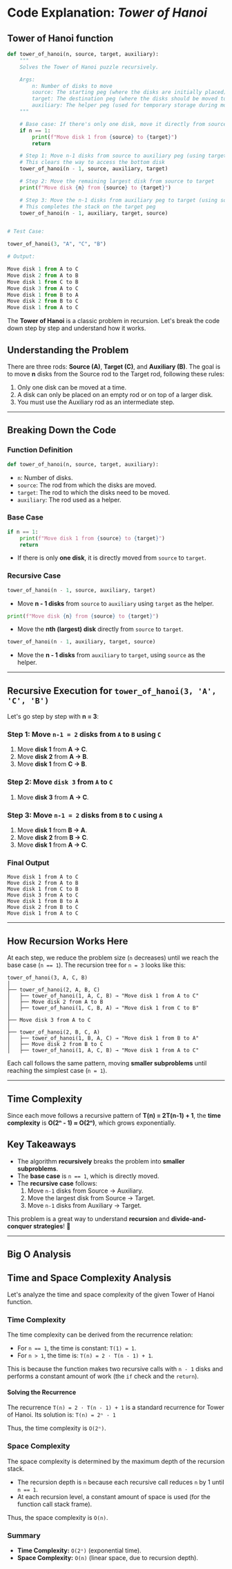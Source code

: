 # Code Explanation: *Tower of Hanoi*

## **Tower of Hanoi function**

```python
def tower_of_hanoi(n, source, target, auxiliary):
    """
    Solves the Tower of Hanoi puzzle recursively.

    Args:
        n: Number of disks to move
        source: The starting peg (where the disks are initially placed)
        target: The destination peg (where the disks should be moved to)
        auxiliary: The helper peg (used for temporary storage during moving)
    """

    # Base case: If there's only one disk, move it directly from source to target
    if n == 1:
        print(f"Move disk 1 from {source} to {target}")
        return

    # Step 1: Move n-1 disks from source to auxiliary peg (using target as temporary storage)
    # This clears the way to access the bottom disk
    tower_of_hanoi(n - 1, source, auxiliary, target)

    # Step 2: Move the remaining largest disk from source to target
    print(f"Move disk {n} from {source} to {target}")

    # Step 3: Move the n-1 disks from auxiliary peg to target (using source as temporary storage)
    # This completes the stack on the target peg
    tower_of_hanoi(n - 1, auxiliary, target, source)


# Test Case:

tower_of_hanoi(3, "A", "C", "B")

# Output:

Move disk 1 from A to C
Move disk 2 from A to B
Move disk 1 from C to B
Move disk 3 from A to C
Move disk 1 from B to A
Move disk 2 from B to C
Move disk 1 from A to C

```

The **Tower of Hanoi** is a classic problem in recursion. Let's break the code down step by step and understand how it works.

## **Understanding the Problem**

There are three rods: **Source (A)**, **Target (C)**, and **Auxiliary (B)**. The goal is to move **n** disks from the Source rod to the Target rod, following these rules:

1. Only one disk can be moved at a time.
2. A disk can only be placed on an empty rod or on top of a larger disk.
3. You must use the Auxiliary rod as an intermediate step.

---

## **Breaking Down the Code**

### **Function Definition**

```python
def tower_of_hanoi(n, source, target, auxiliary):
```

- `n`: Number of disks.
- `source`: The rod from which the disks are moved.
- `target`: The rod to which the disks need to be moved.
- `auxiliary`: The rod used as a helper.

### **Base Case**

```python
if n == 1:
    print(f"Move disk 1 from {source} to {target}")
    return
```

- If there is only **one disk**, it is directly moved from `source` to `target`.

### **Recursive Case**

```python
tower_of_hanoi(n - 1, source, auxiliary, target)
```

- Move **n - 1 disks** from `source` to `auxiliary` using `target` as the helper.

```python
print(f"Move disk {n} from {source} to {target}")
```

- Move the **nth (largest) disk** directly from `source` to `target`.

```python
tower_of_hanoi(n - 1, auxiliary, target, source)
```

- Move the **n - 1 disks** from `auxiliary` to `target`, using `source` as the helper.

---

## **Recursive Execution for `tower_of_hanoi(3, 'A', 'C', 'B')`**

Let's go step by step with **n = 3**:

### **Step 1: Move `n-1 = 2` disks from `A` to `B` using `C`**

1. Move **disk 1** from **A → C**.
2. Move **disk 2** from **A → B**.
3. Move **disk 1** from **C → B**.

### **Step 2: Move `disk 3` from `A` to `C`**

1. Move **disk 3** from **A → C**.

### **Step 3: Move `n-1 = 2` disks from `B` to `C` using `A`**

1. Move **disk 1** from **B → A**.
2. Move **disk 2** from **B → C**.
3. Move **disk 1** from **A → C**.

### **Final Output**

```plaintext
Move disk 1 from A to C
Move disk 2 from A to B
Move disk 1 from C to B
Move disk 3 from A to C
Move disk 1 from B to A
Move disk 2 from B to C
Move disk 1 from A to C
```

---

## **How Recursion Works Here**

At each step, we reduce the problem size (`n` decreases) until we reach the base case (`n == 1`). The recursion tree for `n = 3` looks like this:

```plaintext
tower_of_hanoi(3, A, C, B)
│
├── tower_of_hanoi(2, A, B, C) 
│   ├── tower_of_hanoi(1, A, C, B) → "Move disk 1 from A to C"
│   ├── Move disk 2 from A to B
│   ├── tower_of_hanoi(1, C, B, A) → "Move disk 1 from C to B"
│
├── Move disk 3 from A to C
│
├── tower_of_hanoi(2, B, C, A)
│   ├── tower_of_hanoi(1, B, A, C) → "Move disk 1 from B to A"
│   ├── Move disk 2 from B to C
│   ├── tower_of_hanoi(1, A, C, B) → "Move disk 1 from A to C"
```

Each call follows the same pattern, moving **smaller subproblems** until reaching the simplest case (`n = 1`).

---

## **Time Complexity**

Since each move follows a recursive pattern of **T(n) = 2T(n-1) + 1**, the **time complexity** is **O(2ⁿ - 1) ≈ O(2ⁿ)**, which grows exponentially.

## **Key Takeaways**

- The algorithm **recursively** breaks the problem into **smaller subproblems**.
- The **base case** is `n == 1`, which is directly moved.
- The **recursive case** follows:
  1. Move `n-1` disks from Source → Auxiliary.
  2. Move the largest disk from Source → Target.
  3. Move `n-1` disks from Auxiliary → Target.

This problem is a great way to understand **recursion** and **divide-and-conquer strategies**! 🚀

---

## Big O Analysis

## Time and Space Complexity Analysis

Let's analyze the time and space complexity of the given Tower of Hanoi function.

### Time Complexity

The time complexity can be derived from the recurrence relation:

- For `n == 1`, the time is constant: `T(1) = 1`.
- For `n > 1`, the time is: `T(n) = 2 ⋅ T(n - 1) + 1`.

This is because the function makes two recursive calls with `n - 1` disks and performs a constant amount of work (the `if` check and the `return`).

#### Solving the Recurrence

The recurrence `T(n) = 2 ⋅ T(n - 1) + 1` is a standard recurrence for Tower of Hanoi. Its solution is: `T(n) = 2ⁿ - 1`

Thus, the time complexity is `O(2ⁿ)`.

### Space Complexity

The space complexity is determined by the maximum depth of the recursion stack.

- The recursion depth is `n` because each recursive call reduces `n` by 1 until `n == 1`.
- At each recursion level, a constant amount of space is used (for the function call stack frame).

Thus, the space complexity is `O(n)`.

### Summary

- **Time Complexity:** `O(2ⁿ)` (exponential time).
- **Space Complexity:** `O(n)` (linear space, due to recursion depth).

